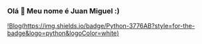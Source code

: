 ### Olá 👋 Meu nome é Juan Miguel :)

[!Blog(https://img.shields.io/badge/Python-3776AB?style=for-the-badge&logo=python&logoColor=white)]()
